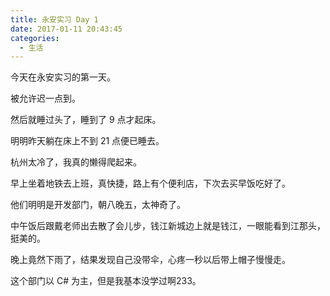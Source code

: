 ```yaml
---
title: 永安实习 Day 1
date: 2017-01-11 20:43:45
categories:
  - 生活
---
```


今天在永安实习的第一天。

被允许迟一点到。

然后就睡过头了，睡到了 9 点才起床。

明明昨天躺在床上不到 21 点便已睡去。

杭州太冷了，我真的懒得爬起来。

早上坐着地铁去上班，真快捷，路上有个便利店，下次去买早饭吃好了。

他们明明是开发部门，朝八晚五，太神奇了。

中午饭后跟戴老师出去散了会儿步，钱江新城边上就是钱江，一眼能看到江那头，挺美的。

晚上竟然下雨了，结果发现自己没带伞，心疼一秒以后带上帽子慢慢走。



这个部门以 C# 为主，但是我基本没学过啊233。